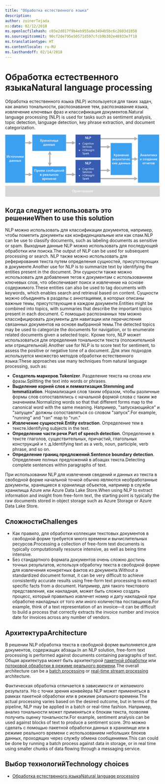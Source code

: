 ```yaml
---
title: "Обработка естественного языка"
description: 
author: zoinerTejada
ms:date: 02/12/2018
ms.openlocfilehash: c03e2d017f9b4eb955a0e3494b5bc6c2603d1058
ms.sourcegitcommit: 90cf2de795e50571d597cfcb9b302e48933e7f18
ms.translationtype: HT
ms.contentlocale: ru-RU
ms.lasthandoff: 02/14/2018
---
```

# <a name="natural-language-processing"></a><span data-ttu-id="7019f-102">Обработка естественного языка</span><span class="sxs-lookup"><span data-stu-id="7019f-102">Natural language processing</span></span>

<span data-ttu-id="7019f-103">Обработка естественного языка (NLP) используется для таких задач, как анализ тональности, распознавание тем, распознавание языка, извлечение ключевых фраз и классификация документов.</span><span class="sxs-lookup"><span data-stu-id="7019f-103">Natural language processing (NLP) is used for tasks such as sentiment analysis, topic detection, language detection, key phrase extraction, and document categorization.</span></span>

![](./images/nlp-pipeline.png)

## <a name="when-to-use-this-solution"></a><span data-ttu-id="7019f-104">Когда следует использовать это решение</span><span class="sxs-lookup"><span data-stu-id="7019f-104">When to use this solution</span></span>

<span data-ttu-id="7019f-105">NLP можно использовать для классификации документов, например, чтобы пометить документы как конфиденциальные или как спам.</span><span class="sxs-lookup"><span data-stu-id="7019f-105">NLP can be use to classify documents, such as labeling documents as sensitive or spam.</span></span> <span data-ttu-id="7019f-106">Выходные данные NLP можно использовать для последующей обработки или поиска.</span><span class="sxs-lookup"><span data-stu-id="7019f-106">The output of NLP can be used for subsequent processing or search.</span></span> <span data-ttu-id="7019f-107">NLP также можно использовать для реферирования текста путем определения сущностей, присутствующих в документе.</span><span class="sxs-lookup"><span data-stu-id="7019f-107">Another use for NLP is to summarize text by identifying the entities present in the document.</span></span> <span data-ttu-id="7019f-108">Эти сущности также можно использовать для добавления тегов к документам с использованием ключевых слов, что обеспечивает поиск и извлечение на основе содержимого.</span><span class="sxs-lookup"><span data-stu-id="7019f-108">These entities can also be used to tag documents with keywords, which enables search and retrieval based on content.</span></span> <span data-ttu-id="7019f-109">Сущности можно объединять в разделы с аннотациями, в которых описаны важные темы, присутствующие в каждом документе.</span><span class="sxs-lookup"><span data-stu-id="7019f-109">Entities might be combined into topics, with summaries that describe the important topics present in each document.</span></span> <span data-ttu-id="7019f-110">С помощью распознанных тем можно классифицировать документы для навигации или перечисления связанных документов на основе выбранной темы.</span><span class="sxs-lookup"><span data-stu-id="7019f-110">The detected topics may be used to categorize the documents for navigation, or to enumerate related documents given a selected topic.</span></span> <span data-ttu-id="7019f-111">Кроме того, NLP может использоваться для определения тональности текста (положительной или отрицательной).</span><span class="sxs-lookup"><span data-stu-id="7019f-111">Another use for NLP is to score text for sentiment, to assess the positive or negative tone of a document.</span></span> <span data-ttu-id="7019f-112">Для этих подходов используется множество методов обработки естественного языка:</span><span class="sxs-lookup"><span data-stu-id="7019f-112">These approaches use many techniques from natural language processing, such as:</span></span> 

- <span data-ttu-id="7019f-113">**Создатель маркеров**.</span><span class="sxs-lookup"><span data-stu-id="7019f-113">**Tokenizer**.</span></span> <span data-ttu-id="7019f-114">Разделение текста на слова или фразы.</span><span class="sxs-lookup"><span data-stu-id="7019f-114">Splitting the text into words or phrases.</span></span>
- <span data-ttu-id="7019f-115">**Выделение корней слов и лемматизация**.</span><span class="sxs-lookup"><span data-stu-id="7019f-115">**Stemming and lemmatization**.</span></span> <span data-ttu-id="7019f-116">Нормализация слов таким образом, чтобы различные формы слов сопоставлялись с начальной формой слова с таким же значением.</span><span class="sxs-lookup"><span data-stu-id="7019f-116">Normalizing words so that that different forms map to the canonical word with the same meaning.</span></span> <span data-ttu-id="7019f-117">Например, "запускающийся" и "запущен" должны сопоставляться со словом "запуск".</span><span class="sxs-lookup"><span data-stu-id="7019f-117">For example, "running" and "ran" map to "run."</span></span> 
- <span data-ttu-id="7019f-118">**Извлечение сущностей**.</span><span class="sxs-lookup"><span data-stu-id="7019f-118">**Entity extraction**.</span></span> <span data-ttu-id="7019f-119">Определение тем в тексте.</span><span class="sxs-lookup"><span data-stu-id="7019f-119">Identifying subjects in the text.</span></span>
- <span data-ttu-id="7019f-120">**Определение части речи**.</span><span class="sxs-lookup"><span data-stu-id="7019f-120">**Part of speech detection**.</span></span> <span data-ttu-id="7019f-121">Определение в тексте глаголов, существительных, причастий, глагольных конструкций и т. д.</span><span class="sxs-lookup"><span data-stu-id="7019f-121">Identifying text as a verb, noun, participle, verb phrase, and so on.</span></span>
- <span data-ttu-id="7019f-122">**Определение границ предложений**.</span><span class="sxs-lookup"><span data-stu-id="7019f-122">**Sentence boundary detection**.</span></span> <span data-ttu-id="7019f-123">Определение полных предложений в абзацах текста.</span><span class="sxs-lookup"><span data-stu-id="7019f-123">Detecting complete sentences within paragraphs of text.</span></span>

<span data-ttu-id="7019f-124">При использовании NLP для извлечения сведений и данных из текста в свободной форме начальной точкой обычно являются необработанные документы, хранящиеся в хранилище объектов, например в службе хранилища Azure или Azure Data Lake Store.</span><span class="sxs-lookup"><span data-stu-id="7019f-124">When using NLP to extract information and insight from free-form text, the starting point is typically the raw documents stored in object storage such as Azure Storage or Azure Data Lake Store.</span></span> 

## <a name="challenges"></a><span data-ttu-id="7019f-125">Сложности</span><span class="sxs-lookup"><span data-stu-id="7019f-125">Challenges</span></span>

- <span data-ttu-id="7019f-126">Как правило, для обработки коллекции текстовых документов в свободной форме требуется много времени и вычислительных ресурсов.</span><span class="sxs-lookup"><span data-stu-id="7019f-126">Processing a collection of free-form text documents is typically computationally resource intensive, as well as being time intensive.</span></span>
- <span data-ttu-id="7019f-127">Без стандартного формата документов очень сложно достичь точных результатов, используя обработку текста в свободной форме для извлечения конкретных фактов из документа.</span><span class="sxs-lookup"><span data-stu-id="7019f-127">Without a standardized document format, it can be very difficult to achieve consistently accurate results using free-form text processing to extract specific facts from a document.</span></span> <span data-ttu-id="7019f-128">Например, для такого текстового представления, как накладная, может быть сложно создать процесс, который правильно извлечет номер и дату накладной при обработке накладных от того или иного количества поставщиков.</span><span class="sxs-lookup"><span data-stu-id="7019f-128">For example, think of a text representation of an invoice&mdash;it can be difficult to build a process that correctly extracts the invoice number and invoice date for invoices across any number of vendors.</span></span>

## <a name="architecture"></a><span data-ttu-id="7019f-129">Архитектура</span><span class="sxs-lookup"><span data-stu-id="7019f-129">Architecture</span></span>

<span data-ttu-id="7019f-130">В решении NLP обработка текста в свободной форме выполняется для документов, содержащих абзацы.</span><span class="sxs-lookup"><span data-stu-id="7019f-130">In an NLP solution, free-form text processing is performed against documents containing paragraphs of text.</span></span> <span data-ttu-id="7019f-131">Общая архитектура может быть архитектурой [пакетной обработки](./batch-processing.md) или [потоковой обработки в режиме реального времени](./real-time-processing.md).</span><span class="sxs-lookup"><span data-stu-id="7019f-131">The overall architecture can be a [batch processing](./batch-processing.md) or [real-time stream processing](./real-time-processing.md) architecture.</span></span>

<span data-ttu-id="7019f-132">Фактическая обработка отличается в зависимости от желаемого результата. Но с точки зрения конвейера NLP может применяться в рамках пакетной обработки или в режиме реального времени.</span><span class="sxs-lookup"><span data-stu-id="7019f-132">The actual processing varies based on the desired outcome, but in terms of the pipeline, NLP may be applied in a batch or real-time fashion.</span></span> <span data-ttu-id="7019f-133">Например, анализ тональности может применяться к блокам текста, позволяя получить оценку тональности.</span><span class="sxs-lookup"><span data-stu-id="7019f-133">For example, sentiment analysis can be used against blocks of text to produce a sentiment score.</span></span> <span data-ttu-id="7019f-134">Это можно сделать с помощью пакетной обработки данных в хранилище или в режиме реального времени с использованием небольших блоков данных, проходящих через службу обмена сообщениями.</span><span class="sxs-lookup"><span data-stu-id="7019f-134">This can could be done by running a batch process against data in storage, or in real time using smaller chunks of data flowing through a messaging service.</span></span>

## <a name="technology-choices"></a><span data-ttu-id="7019f-135">Выбор технологий</span><span class="sxs-lookup"><span data-stu-id="7019f-135">Technology choices</span></span>

- [<span data-ttu-id="7019f-136">Обработка естественного языка</span><span class="sxs-lookup"><span data-stu-id="7019f-136">Natural language processing</span></span>](../technology-choices/natural-language-processing.md)